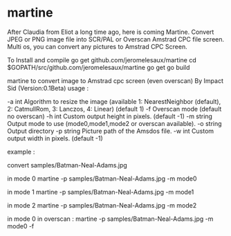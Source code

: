 # martine

After Claudia from Eliot a long time ago, here is coming Martine.
Convert JPEG or PNG image file into  SCR/PAL or Overscan  Amstrad CPC file screen.
Multi os, you can convert any pictures to Amstrad CPC Screen.

To Install and compile
go get github.com/jeromelesaux/martine
cd $GOPATH/src/github.com/jeromelesaux/martine
go get 
go build


martine to convert image to Amstrad cpc screen (even overscan)
By Impact Sid (Version:0.1Beta)
usage :

  -a int
    	Algorithm to resize the image (available 1: NearestNeighbor (default), 2: CatmullRom, 3: Lanczos, 4: Linear) (default 1)
  -f	Overscan mode (default no overscan)
  -h int
    	Custom output height in pixels. (default -1)
  -m string
    	Output mode to use (mode0,mode1,mode2 or overscan available).
  -o string
    	Output directory
  -p string
    	Picture path of the Amsdos file.
  -w int
    	Custom output width in pixels. (default -1)

example :

convert samples/Batman-Neal-Adams.jpg 

in mode 0 
martine -p samples/Batman-Neal-Adams.jpg -m mode0 

in mode 1 
martine -p samples/Batman-Neal-Adams.jpg -m mode1

in mode 2 
martine -p samples/Batman-Neal-Adams.jpg -m mode2

in mode 0 in overscan : 
martine -p samples/Batman-Neal-Adams.jpg -m mode0 -f


